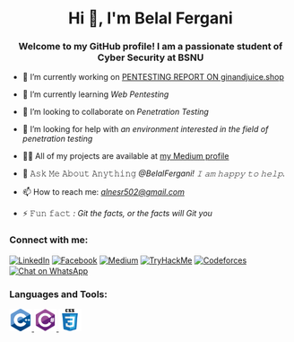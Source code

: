 <h1 align="center">Hi 👋, I'm Belal Fergani</h1>
<h3 align="center">Welcome to my GitHub profile! I am a passionate student of Cyber Security at BSNU</h3>

- 🔭 I’m currently working on [PENTESTING REPORT ON ginandjuice.shop](https://medium.com/@alnesr502/the-penetration-test-report-presents-a-comprehensive-security-assessment-of-the-c37c608f36d0)

- 🌱 I’m currently learning *Web Pentesting*

- 👯 I’m looking to collaborate on *Penetration Testing*

- 🤝 I’m looking for help with *an environment interested in the field of penetration testing*

- 👨‍💻 All of my projects are available at [my Medium profile](https://medium.com/@alnesr502)

- 💬 𝙰𝚜𝚔 𝙼𝚎 𝙰𝚋𝚘𝚞𝚝 𝙰𝚗𝚢𝚝𝚑𝚒𝚗𝚐 *@BelalFergani! 𝙸 𝚊𝚖 𝚑𝚊𝚙𝚙𝚢 𝚝𝚘 𝚑𝚎𝚕𝚙.*

- 📫 How to reach me: *alnesr502@gmail.com*

- ⚡ 𝙵𝚞𝚗 𝚏𝚊𝚌𝚝 *: Git the facts, or the facts will Git you*

<h3 align="left">Connect with me:</h3>
<p align="left">
<a href="https://www.linkedin.com/in/belal-fergani-80588831a/" target="blank"><img align="center" src="https://raw.githubusercontent.com/rahuldkjain/github-profile-readme-generator/master/src/images/icons/Social/linked-in-alt.svg" alt="LinkedIn" height="30" width="40" /></a>
<a href="https://www.facebook.com/profile.php?id=100016086849742" target="blank"><img align="center" src="https://raw.githubusercontent.com/rahuldkjain/github-profile-readme-generator/master/src/images/icons/Social/facebook.svg" alt="Facebook" height="30" width="40" /></a>
<a href="https://medium.com/@alnesr502" target="blank"><img align="center" src="https://raw.githubusercontent.com/rahuldkjain/github-profile-readme-generator/master/src/images/icons/Social/medium.svg" alt="Medium" height="30" width="40" /></a>
<a href="https://tryhackme.com/r/p/belalfergani" target="blank"><img align="center" src="https://raw.githubusercontent.com/rahuldkjain/github-profile-readme-generator/master/src/images/icons/Social/hackerrank.svg" alt="TryHackMe" height="30" width="40" /></a>
<a href="https://codeforces.com/profile/belal_fergani" target="blank"><img align="center" src="https://raw.githubusercontent.com/rahuldkjain/github-profile-readme-generator/master/src/images/icons/Social/codeforces.svg" alt="Codeforces" height="30" width="40" /></a>
     <a href="https://wa.me/201118247476" target="_blank" rel="nofollow">
    <img align="center" src="https://upload.wikimedia.org/wikipedia/commons/6/6b/WhatsApp.svg" alt="Chat on WhatsApp" height="30" width="40" style="max-width: 100%;">
</a>
</p>

<h3 align="left">Languages and Tools:</h3>
<p align="left"> 
    <a href="https://www.w3schools.com/cpp/" target="_blank" rel="noreferrer"> 
        <img src="https://raw.githubusercontent.com/devicons/devicon/master/icons/cplusplus/cplusplus-original.svg" alt="cplusplus" width="40" height="40"/> 
    </a> 
    <a href="https://www.w3schools.com/cs/" target="_blank" rel="noreferrer"> 
        <img src="https://raw.githubusercontent.com/devicons/devicon/master/icons/csharp/csharp-original.svg" alt="csharp" width="40" height="40"/> 
    </a> 
    <a href="https://www.w3schools.com/css/" target="_blank" rel="noreferrer"> 
        <img src="https://raw.githubusercontent.com/devicons/devicon/master/icons/css3/css3-original-wordmark.svg" alt="css3" width="40" height="40"/> 
    </a> 
    <a href="https://www.w3.org/html/" target="_blank" rel="noreferrer"> 
        <img src="https://raw.githubusercontent.com/devicons/devicon/master/icons/html5/html5-original-wordmark.svg" alt="html5" width="40" height="40
